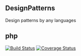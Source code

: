DesignPatterns
--------------

Design patterns by any languages

## php

[![Build Status](https://travis-ci.org/JShadowMan/PHPDesignPatterns.svg?branch=master)](https://travis-ci.org/JShadowMan/DesignPatterns)
[![Coverage Status](https://coveralls.io/repos/github/JShadowMan/PHPDesignPatterns/badge.svg?branch=master)](https://coveralls.io/github/JShadowMan/DesignPatterns?branch=php)
